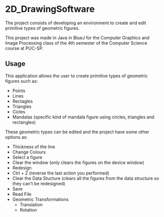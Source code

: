 # 2D_DrawingSoftware

The project consists of developing an environment to create and edit primitive types of geometric figures.

This project was made in Java in BlueJ for the Computer Graphics and Image Processing class of the 4th semester of the Computer Science course at PUC-SP.

## Usage

This application allows the user to create primitive types of geometric figures such as: 
  - Points
  - Lines
  - Rectagles
  - Triangles
  - Cicles
  - Mandalas (specific kind of mandala figure using circles, triangles and rectangles)

These geometric types can be edited and the project have some other options as:
  - Thickness of the line
  - Change Colours
  - Select a figure
  - Clear the window (only clears the figures on the device window)
  - Redesign 
  - Ctrl + Z (reverse the last action you performed)
  - Clear the Data Stucture (clears all the figures from the data structure so they can't be redesigned)
  - Save
  - Read File
  - Geometric Transformations
    - Translation
    - Rotation
